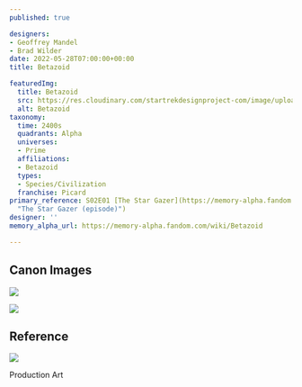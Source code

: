 ```yaml
---
published: true

designers:
- Geoffrey Mandel
- Brad Wilder
date: 2022-05-28T07:00:00+00:00
title: Betazoid

featuredImg:
  title: Betazoid
  src: https://res.cloudinary.com/startrekdesignproject-com/image/upload/v1653436953/Betazed.png
  alt: Betazoid
taxonomy:
  time: 2400s
  quadrants: Alpha
  universes:
  - Prime
  affiliations:
  - Betazoid
  types:
  - Species/Civilization
  franchise: Picard
primary_reference: S02E01 [The Star Gazer](https://memory-alpha.fandom.com/wiki/The_Star_Gazer_(episode)
  "The Star Gazer (episode)")
designer: ''
memory_alpha_url: https://memory-alpha.fandom.com/wiki/Betazoid

---
```

## Canon Images

![](https://res.cloudinary.com/startrekdesignproject-com/image/upload/v1652511551/Flag-Set-Distance_PCD-2x1.jpg)

![](https://res.cloudinary.com/startrekdesignproject-com/image/upload/v1653791808/Flag-Set-2-PanLeft_PCD-2x1.jpg)

## Reference

![](https://res.cloudinary.com/startrekdesignproject-com/image/upload/v1653436952/PIC-S2_Betazoid-Flag.jpg)

Production Art